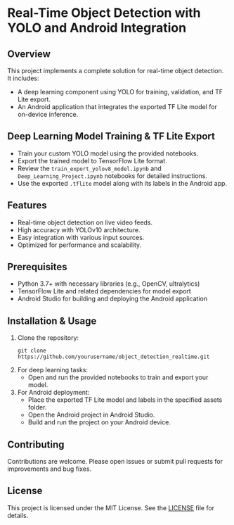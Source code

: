 # Real-Time Object Detection with YOLO and Android Integration

## Overview
This project implements a complete solution for real-time object detection. It includes:
- A deep learning component using YOLO for training, validation, and TF Lite export.
- An Android application that integrates the exported TF Lite model for on-device inference.

## Deep Learning Model Training & TF Lite Export
- Train your custom YOLO model using the provided notebooks.
- Export the trained model to TensorFlow Lite format.
- Review the `train_export_yolov8_model.ipynb` and `Deep_Learning_Project.ipynb` notebooks for detailed instructions.
- Use the exported `.tflite` model along with its labels in the Android app.

## Features
- Real-time object detection on live video feeds.
- High accuracy with YOLOv10 architecture.
- Easy integration with various input sources.
- Optimized for performance and scalability.

## Prerequisites
- Python 3.7+ with necessary libraries (e.g., OpenCV, ultralytics)
- TensorFlow Lite and related dependencies for model export
- Android Studio for building and deploying the Android application

## Installation & Usage
1. Clone the repository:
   ```
   git clone https://github.com/yourusername/object_detection_realtime.git
   ```
2. For deep learning tasks:
   - Open and run the provided notebooks to train and export your model.
3. For Android deployment:
   - Place the exported TF Lite model and labels in the specified assets folder.
   - Open the Android project in Android Studio.
   - Build and run the project on your Android device.

## Contributing
Contributions are welcome. Please open issues or submit pull requests for improvements and bug fixes.

## License
This project is licensed under the MIT License. See the [LICENSE](LICENSE) file for details.
